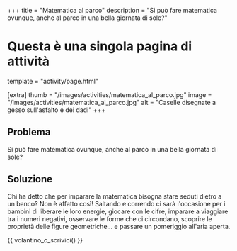 +++
title = "Matematica al parco"
description = "Si può fare matematica ovunque, anche al parco in una bella giornata di sole?"

# Questa è una singola pagina di attività
template = "activity/page.html"

[extra]
thumb = "/images/activities/matematica_al_parco.jpg"
image = "/images/activities/matematica_al_parco.jpg"
alt = "Caselle disegnate a gesso sull'asfalto e dei dadi"
+++
## Problema

Si può fare matematica ovunque, anche al parco in una bella giornata di sole?

## Soluzione

Chi ha detto che per imparare la matematica bisogna stare seduti dietro a un banco?
Non è affatto così! Saltando e correndo ci sarà l'occasione per i bambini di
liberare le loro energie, giocare con le cifre, imparare a viaggiare tra i
numeri negativi, osservare le forme che ci circondano, scoprire le proprietà
delle figure geometriche... e passare un pomeriggio all'aria aperta.

{{ volantino_o_scrivici() }}
